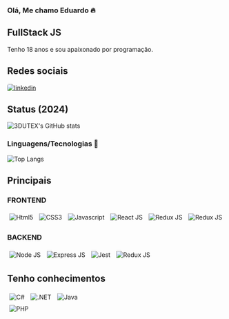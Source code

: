 ### Olá, Me chamo Eduardo 🔥

## FullStack JS

Tenho 18 anos e sou apaixonado por programação.

## Redes sociais

<a href="https://www.linkedin.com/in/eduardo-ferreira-2344892a2/">
  <img style="border-radius: 4px" src="https://img.shields.io/badge/LinkedIn-0A66C2.svg?style=for-the-badge&logo=LinkedIn&logoColor=white" alt="linkedin">
</a>

## Status (2024)

![3DUTEX's GitHub stats](https://github-readme-stats.vercel.app/api?username=3DUTEX&show_icons=true&theme=dracula)

### Linguagens/Tecnologias 🚀

![Top Langs](https://github-readme-stats.vercel.app/api/top-langs/?username=3dutex&hide_progress=false)

## Principais

<div style="display: inline_block">
  <h3>FRONTEND</h3>
  <img align="center" style=" margin: 5px" src="https://img.shields.io/badge/HTML5-E34F26?style=for-the-badge&logo=html5&logoColor=white" alt="Html5" />
  <img align="center" style=" margin: 5px" src="https://img.shields.io/badge/CSS3-1572B6?style=for-the-badge&logo=css3&logoColor=white" alt="CSS3" />
  <img align="center" style=" margin: 5px" src="https://img.shields.io/badge/JavaScript-F7DF1E?style=for-the-badge&logo=javascript&logoColor=black" alt="Javascript" />
  <img align="center" style=" margin: 5px" src="https://img.shields.io/badge/React-20232A?style=for-the-badge&logo=react&logoColor=61DAFB" alt="React JS" />
  <img align="center" style=" margin: 5px" src="https://img.shields.io/badge/Redux-593D88?style=for-the-badge&logo=redux&logoColor=white" alt="Redux JS" />
  <img align="center" style=" margin: 5px" src="https://img.shields.io/badge/styled--components-DB7093?style=for-the-badge&logo=styled-components&logoColor=white" alt="Redux JS" />

  <h3>BACKEND</h3>
  <img align="center" style=" margin: 5px" src="https://img.shields.io/badge/Node.js-43853D?style=for-the-badge&logo=node.js&logoColor=white" alt="Node JS" />
  <img align="center" style=" margin: 5px" src="https://img.shields.io/badge/Express.js-404D59?style=for-the-badge" alt="Express JS" />
  <img align="center" style=" margin: 5px" src="https://img.shields.io/badge/Jest-323330?style=for-the-badge&logo=Jest&logoColor=white" alt="Jest" />
    <img align="center" style=" margin: 5px" src="https://img.shields.io/badge/Sequelize-52B0E7.svg?style=for-the-badge&logo=Sequelize&logoColor=white" alt="Redux JS" />
</div>

## Tenho conhecimentos

<div style="display: inline_block">
  <img align="center" style=" margin: 5px" src="https://img.shields.io/badge/C%23-239120?style=for-the-badge&logo=c-sharp&logoColor=white" alt="C#" />
  <img align="center" style=" margin: 5px" src="https://img.shields.io/badge/.NET-512BD4.svg?style=for-the-badge&logo=dotnet&logoColor=white" alt=".NET" />
  <img align="center" style=" margin: 5px" src="https://img.shields.io/badge/Java-ED8B00?style=for-the-badge&logo=openjdk&logoColor=white" alt="Java" />
<br/>
  <img align="center" style=" margin: 5px" src="https://img.shields.io/badge/PHP-777BB4.svg?style=for-the-badge&logo=PHP&logoColor=white" alt="PHP" />
<br/>
</div>
